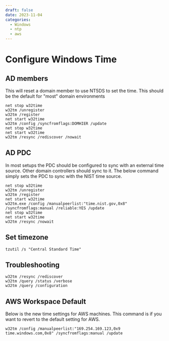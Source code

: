 ```yaml
---
draft: false
date: 2023-11-04
categories:
  - Windows
  - ntp
  - aws
---
```



# Configure Windows Time
## AD members
This will reset a domain member to use NT5DS to set the time. This should be the default for "most" domain environments
```
net stop w32time
w32tm /unregister
w32tm /register
net start w32time
w32tm /config /syncfromflags:DOMHIER /update
net stop w32time
net start w32time
w32tm /resync /rediscover /nowait
```

## AD PDC
In most setups the PDC should be configured to sync with an external time source. Other domain controllers should sync to it. The below command simply sets the PDC to sync with the NIST time source.
```
net stop w32time
w32tm /unregister
w32tm /register
net start w32time
w32tm.exe /config /manualpeerlist:"time.nist.gov,0x8" /syncfromflags:manual /reliable:YES /update
net stop w32time
net start w32time
w32tm /resync /nowait
```

## Set timezone
```
tzutil /s "Central Standard Time"
```

## Troubleshooting
```
w32tm /resync /rediscover
w32tm /query /status /verbose
w32tm /query /configuration
```

## AWS Workspace Default
Below is the new time settings for AWS machines. This command is if you want to revert to the default setting for AWS.
```
w32tm /config /manualpeerlist:"169.254.169.123,0x9 time.windows.com,0x8" /syncfromflags:manual /update
```